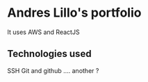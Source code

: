 # Andres Lillo's portfolio
It uses AWS and ReactJS

## Technologies used
SSH
Git and github
.... another ?
